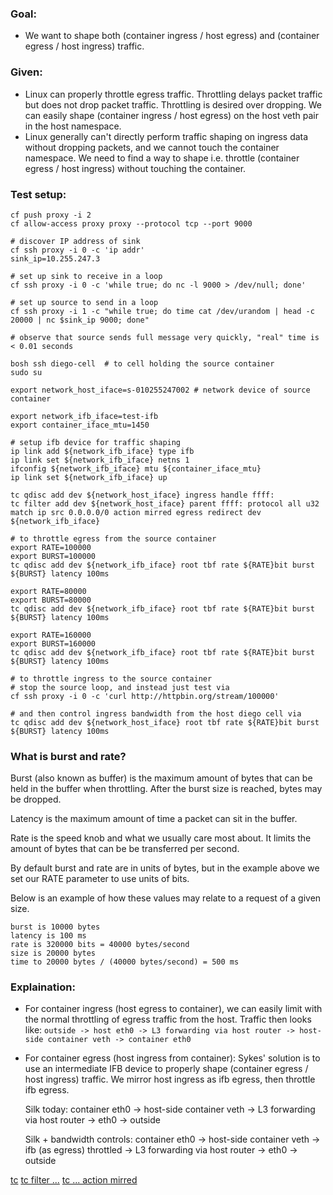 ### Goal:

* We want to shape both (container ingress / host egress) and (container egress
  / host ingress) traffic.

### Given:

* Linux can properly throttle egress traffic. Throttling delays packet traffic
  but does not drop packet traffic. Throttling is desired over dropping. We can
  easily shape (container ingress / host egress) on the host veth pair in the
  host namespace.
* Linux generally can't directly perform traffic shaping on ingress data
  without dropping packets, and we cannot touch the container namespace. We
  need to find a way to shape i.e. throttle (container egress / host ingress)
  without touching the container.

### Test setup:
```
cf push proxy -i 2
cf allow-access proxy proxy --protocol tcp --port 9000

# discover IP address of sink
cf ssh proxy -i 0 -c 'ip addr'
sink_ip=10.255.247.3

# set up sink to receive in a loop
cf ssh proxy -i 0 -c 'while true; do nc -l 9000 > /dev/null; done'

# set up source to send in a loop
cf ssh proxy -i 1 -c "while true; do time cat /dev/urandom | head -c 20000 | nc $sink_ip 9000; done"

# observe that source sends full message very quickly, "real" time is < 0.01 seconds

bosh ssh diego-cell  # to cell holding the source container
sudo su

export network_host_iface=s-010255247002 # network device of source container

export network_ifb_iface=test-ifb
export container_iface_mtu=1450

# setup ifb device for traffic shaping
ip link add ${network_ifb_iface} type ifb
ip link set ${network_ifb_iface} netns 1
ifconfig ${network_ifb_iface} mtu ${container_iface_mtu}
ip link set ${network_ifb_iface} up

tc qdisc add dev ${network_host_iface} ingress handle ffff:
tc filter add dev ${network_host_iface} parent ffff: protocol all u32 match ip src 0.0.0.0/0 action mirred egress redirect dev ${network_ifb_iface}

# to throttle egress from the source container
export RATE=100000
export BURST=100000
tc qdisc add dev ${network_ifb_iface} root tbf rate ${RATE}bit burst ${BURST} latency 100ms

export RATE=80000
export BURST=80000
tc qdisc add dev ${network_ifb_iface} root tbf rate ${RATE}bit burst ${BURST} latency 100ms

export RATE=160000
export BURST=160000
tc qdisc add dev ${network_ifb_iface} root tbf rate ${RATE}bit burst ${BURST} latency 100ms

# to throttle ingress to the source container
# stop the source loop, and instead just test via
cf ssh proxy -i 0 -c 'curl http://httpbin.org/stream/100000'

# and then control ingress bandwidth from the host diego cell via
tc qdisc add dev ${network_host_iface} root tbf rate ${RATE}bit burst ${BURST} latency 100ms
```

### What is burst and rate?

Burst (also known as buffer) is the maximum amount of bytes that can be held in the buffer when throttling.
After the burst size is reached, bytes may be dropped.

Latency is the maximum amount of time a packet can sit in the buffer.

Rate is the speed knob and what we usually care most about.
It limits the amount of bytes that can be be transferred per second.

By default burst and rate are in units of bytes, but in the example above we set our RATE parameter to use units of bits.

Below is an example of how these values may relate to a request of a given size.
```
burst is 10000 bytes
latency is 100 ms
rate is 320000 bits = 40000 bytes/second
size is 20000 bytes
time to 20000 bytes / (40000 bytes/second) = 500 ms
```

### Explaination:

* For container ingress (host egress to container), we can easily limit with the normal
  throttling of egress traffic from the host.
  Traffic then looks like: `outside -> host eth0 -> L3 forwarding via host router -> host-side container veth -> container eth0`


* For container egress (host ingress from container):
  Sykes' solution is to use an intermediate IFB device to properly shape
  (container egress / host ingress) traffic. We mirror host ingress as ifb
  egress, then throttle ifb egress.


  Silk today: container eth0 -> host-side container veth -> L3 forwarding via host router -> eth0 -> outside

  Silk + bandwidth controls: container eth0 -> host-side container veth -> ifb (as egress) throttled -> L3 forwarding via host router -> eth0 -> outside

[tc](http://man7.org/linux/man-pages/man8/tc.8.html)
[tc filter ...](http://man7.org/linux/man-pages/man8/tc-u32.8.html)
[tc ... action mirred](http://man7.org/linux/man-pages/man8/tc-mirred.8.html)
